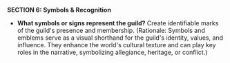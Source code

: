 **SECTION 6: Symbols & Recognition**
- **What symbols or signs represent the guild?** Create identifiable marks of the guild's presence and membership. (Rationale: Symbols and emblems serve as a visual shorthand for the guild's identity, values, and influence. They enhance the world's cultural texture and can play key roles in the narrative, symbolizing allegiance, heritage, or conflict.)